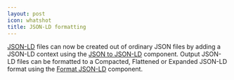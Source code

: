 ```yaml
---
layout: post
icon: whatshot
title: JSON-LD formatting
---
```


[JSON-LD](http://json-ld.org) files can now be created out of ordinary JSON files by adding a JSON-LD context using the [JSON to JSON-LD](/components/t-jsontojsonld) component.
Output JSON-LD files can be formatted to a Compacted, Flattened or Expanded JSON-LD format using the [Format JSON-LD](/components/t-jsonldformat) component.